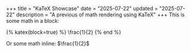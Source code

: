 +++
title = "KaTeX Showcase"
date = "2025-07-22"
updated = "2025-07-22"
description = "A previous of math rendering using KaTeX"
+++
This is some math in a block:

{% katex(block=true) %}
    \frac{1}{2}
{% end %}

Or some math inline: $\frac{1}{2}$
